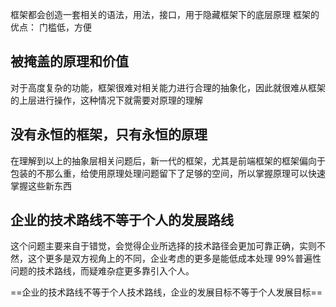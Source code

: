 
框架都会创造一套相关的语法，用法，接口，用于隐藏框架下的底层原理
框架的优点： 门槛低，方便

## 被掩盖的原理和价值

对于高度复杂的功能，框架很难对相关能力进行合理的抽象化，因此就很难从框架的上层进行操作，这种情况下就需要对原理的理解

## 没有永恒的框架，只有永恒的原理
在理解到以上的抽象层相关问题后，新一代的框架，尤其是前端框架的框架偏向于包装的不那么重，给使用原理处理问题留下了足够的空间，所以掌握原理可以快速掌握这些新东西

## 企业的技术路线不等于个人的发展路线

这个问题主要来自于错觉，会觉得企业所选择的技术路径会更加可靠正确，实则不然，这个更多是双方视角上的不同，企业考虑的更多是能低成本处理 99%普遍性问题的技术路线，而疑难杂症更多靠引入个人。

==企业的技术路线不等于个人技术路线，企业的发展目标不等于个人发展目标==

